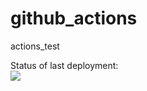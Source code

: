 # github_actions
actions_test


Status of last deployment:<br>
<img src="https://github.com/Cyanide21111/github_actions/workflows/My-GithubActions-Basics/badge.svg?branch=main"><br>

